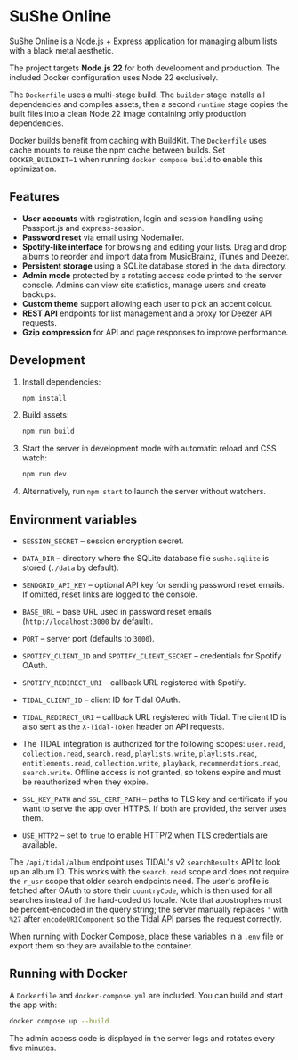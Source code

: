 # SuShe Online

SuShe Online is a Node.js + Express application for managing album lists with a black metal aesthetic.

The project targets **Node.js 22** for both development and production. The included Docker configuration uses Node 22 exclusively.

The `Dockerfile` uses a multi-stage build. The `builder` stage installs all dependencies and compiles assets, then a second `runtime` stage copies the built files into a clean Node 22 image containing only production dependencies.

Docker builds benefit from caching with BuildKit. The `Dockerfile` uses cache mounts to reuse the npm cache between builds. Set `DOCKER_BUILDKIT=1` when running `docker compose build` to enable this optimization.

## Features
- **User accounts** with registration, login and session handling using Passport.js and express-session.
- **Password reset** via email using Nodemailer.
- **Spotify-like interface** for browsing and editing your lists. Drag and drop albums to reorder and import data from MusicBrainz, iTunes and Deezer.
- **Persistent storage** using a SQLite database stored in the `data` directory.
- **Admin mode** protected by a rotating access code printed to the server console. Admins can view site statistics, manage users and create backups.
- **Custom theme** support allowing each user to pick an accent colour.
- **REST API** endpoints for list management and a proxy for Deezer API requests.
- **Gzip compression** for API and page responses to improve performance.

## Development
1. Install dependencies:
   ```bash
   npm install
   ```
2. Build assets:
   ```bash
   npm run build
   ```
3. Start the server in development mode with automatic reload and CSS watch:
   ```bash
   npm run dev
   ```
4. Alternatively, run `npm start` to launch the server without watchers.

## Environment variables
- `SESSION_SECRET` – session encryption secret.
- `DATA_DIR` – directory where the SQLite database file `sushe.sqlite` is stored (`./data` by default).
- `SENDGRID_API_KEY` – optional API key for sending password reset emails. If omitted, reset links are logged to the console.
- `BASE_URL` – base URL used in password reset emails (`http://localhost:3000` by default).
- `PORT` – server port (defaults to `3000`).
- `SPOTIFY_CLIENT_ID` and `SPOTIFY_CLIENT_SECRET` – credentials for Spotify OAuth.
- `SPOTIFY_REDIRECT_URI` – callback URL registered with Spotify.
- `TIDAL_CLIENT_ID` – client ID for Tidal OAuth.
- `TIDAL_REDIRECT_URI` – callback URL registered with Tidal.
  The client ID is also sent as the `X-Tidal-Token` header on API
  requests.
- The TIDAL integration is authorized for the following scopes:
  `user.read`, `collection.read`, `search.read`, `playlists.write`,
  `playlists.read`, `entitlements.read`, `collection.write`, `playback`,
  `recommendations.read`, `search.write`. Offline access is not granted, so
  tokens expire and must be reauthorized when they expire.

- `SSL_KEY_PATH` and `SSL_CERT_PATH` – paths to TLS key and certificate if you
  want to serve the app over HTTPS. If both are provided, the server uses them.
- `USE_HTTP2` – set to `true` to enable HTTP/2 when TLS credentials are
  available.

The `/api/tidal/album` endpoint uses TIDAL's v2 `searchResults` API to look up
an album ID. This works with the `search.read` scope and does not require the
`r_usr` scope that older search endpoints need. The user's profile is fetched
after OAuth to store their `countryCode`, which is then used for all searches
instead of the hard-coded `US` locale.
Note that apostrophes must be percent-encoded in the query string; the server
manually replaces `'` with `%27` after `encodeURIComponent` so the Tidal API
parses the request correctly.

When running with Docker Compose, place these variables in a `.env` file or
export them so they are available to the container.

## Running with Docker
A `Dockerfile` and `docker-compose.yml` are included. You can build and start the app with:
```bash
docker compose up --build
```

The admin access code is displayed in the server logs and rotates every five minutes.
